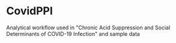# CovidPPI
Analytical workflow used in "Chronic Acid Suppression and Social Determinants of COVID-19 Infection" and sample data
